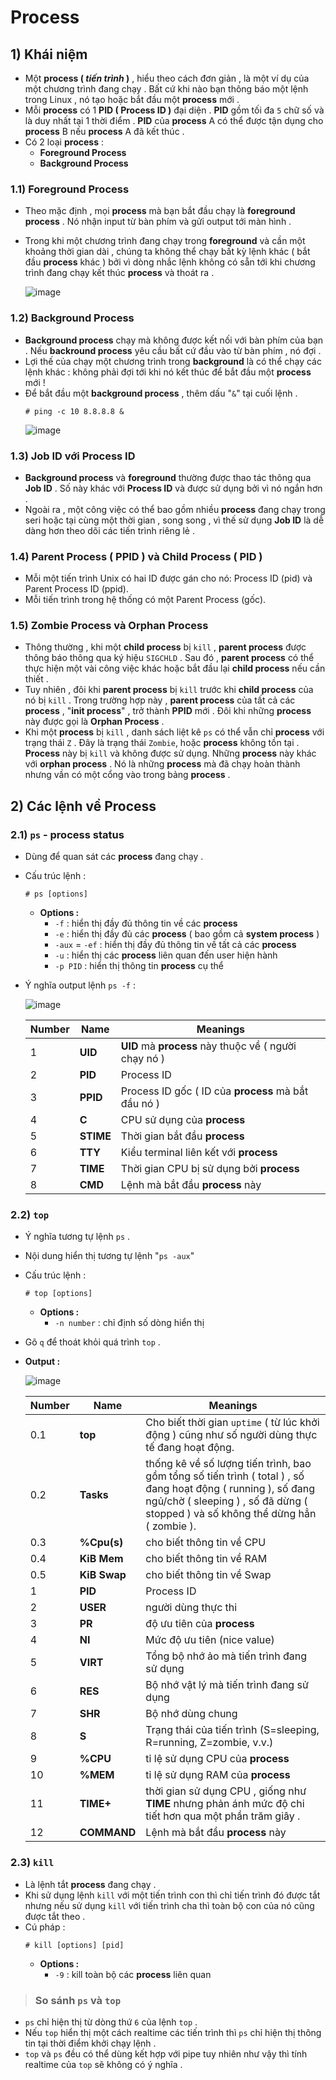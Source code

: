 # Process
## **1) Khái niệm**
- Một **process ( *tiến trình* )** , hiểu theo cách đơn giản , là một ví dụ của một chương trình đang chạy . Bất cứ khi nào bạn thông báo một lệnh trong Linux , nó tạo hoặc bắt đầu một **process** mới . 
- Mỗi **process** có 1 **PID ( Process ID )** đại diện . **PID** gồm tối đa `5` chữ số và là duy nhất tại 1 thời điểm . **PID** của **process** A có thể được tận dụng cho **process** B nếu **process** A đã kết thúc .
- Có 2 loại **process** :
    - **Foreground Process**
    - **Background Process**
### **1.1) Foreground Process**
- Theo mặc định , mọi **process** mà bạn bắt đầu chạy là **foreground process** . Nó nhận input từ bàn phím và gửi output tới màn hình .
- Trong khi một chương trình đang chạy trong **foreground** và cần một khoảng thời gian dài , chúng ta không thể chạy bất kỳ lệnh khác ( bắt đầu **process** khác ) bởi vì dòng nhắc lệnh không có sẵn tới khi chương trình đang chạy kết thúc **process** và thoát ra .

    ![image](https://github.com/user-attachments/assets/92a2ac64-7724-471e-a1ed-c1b8c4c4fae8)

### **1.2) Background Process**
- **Background process** chạy mà không được kết nối với bàn phím của bạn . Nếu **backround process** yêu cầu bất cứ đầu vào từ bàn phím , nó đợi .
- Lợi thế của chạy một chương trình trong **background** là có thể chạy các lệnh khác : không phải đợi tới khi nó kết thúc để bắt đầu một **process** mới !
- Để bắt đầu một **background process** , thêm dấu "`&`" tại cuối lệnh .
    ```
    # ping -c 10 8.8.8.8 &
    ```
    ![image](https://github.com/user-attachments/assets/e7a8a4db-53e4-42ba-b9d7-b27f93d97e41)

### **1.3) Job ID với Process ID**
- **Background process** và **foreground** thường được thao tác thông qua **Job ID** . Số này khác với **Process ID** và được sử dụng bởi vì nó ngắn hơn .
- Ngoài ra , một công việc có thể bao gồm nhiều **process** đang chạy trong seri hoặc tại cùng một thời gian , song song , vì thế sử dụng **Job ID** là dễ dàng hơn theo dõi các tiến trình riêng lẻ .
### **1.4) Parent Process ( PPID ) và Child Process ( PID )**
- Mỗi một tiến trình Unix có hai ID được gán cho nó: Process ID (pid) và Parent Process ID (ppid).
- Mỗi tiến trình trong hệ thống có một Parent Process (gốc).
### **1.5) Zombie Process và Orphan Process**
- Thông thường , khi một **child process** bị `kill` , **parent process** được thông báo thông qua ký hiệu `SIGCHLD` . Sau đó , **parent process** có thể thực hiện một vài công việc khác hoặc bắt đầu lại **child process** nếu cần thiết .
- Tuy nhiên , đôi khi **parent process** bị `kill` trước khi **child process** của nó bị `kill` . Trong trường hợp này , **parent process** của tất cả các **process** , "**init process**" , trở thành **PPID** mới . Đôi khi những **process** này được gọi là **Orphan Process** .
- Khi một **process** bị `kill` , danh sách liệt kê `ps` có thể vẫn chỉ **process** với trạng thái `Z` . Đây là trạng thái `Zombie`, hoặc **process** không tồn tại . **Process** này bị `kill` và không được sử dụng.  Những **process** này khác với **orphan process** . Nó là những **process** mà đã chạy hoàn thành nhưng vần có một cổng vào trong bảng **process** .

## **2) Các lệnh về Process**
### **2.1) `ps` - process status**
- Dùng để quan sát các **process** đang chạy .
- Cấu trúc lệnh :
    ```
    # ps [options]
    ```
    - **Options :**
        - `-f` : hiển thị đầy đủ thông tin về các **process**
        - `-e` : hiển thị đầy đủ các **process** ( bao gồm cả **system process** )
        - `-aux` = `-ef` : hiển thị đầy đủ thông tin về tất cả các **process**
        - `-u` : hiển thị các **process** liên quan đến user hiện hành
        - `-p PID` : hiển thị thông tin **process** cụ thể
- Ý nghĩa output lệnh `ps -f` :
    
    ![image](https://github.com/user-attachments/assets/d4f42ffb-4560-4546-bec7-a1f90c7687ea)

    | Number | Name | Meanings |
    |--------|------|----------|
    | 1 | **UID** | **UID** mà **process** này thuộc về ( người chạy nó ) |
    | 2 | **PID** | Process ID |
    | 3 | **PPID** | Process ID gốc ( ID của **process** mà bắt đầu nó )
    | 4 | **C** | CPU sử dụng của **process** |
    | 5 | **STIME** | Thời gian bắt đầu **process** |
    | 6 | **TTY** | Kiểu terminal liên kết với **process** |
    | 7 | **TIME** | Thời gian CPU bị sử dụng bởi **process** |
    | 8 | **CMD** | Lệnh mà bắt đầu **process** này |
### **2.2) `top`**
- Ý nghĩa tương tự lệnh `ps` .
- Nội dung hiển thị tương tự lệnh "`ps -aux`"
- Cấu trúc lệnh :
    ```
    # top [options]
    ```
    - **Options :**
        - `-n number` : chỉ định số dòng hiển thị
- Gõ `q` để thoát khỏi quá trình `top` .
- **Output :**
    
    ![image](https://github.com/user-attachments/assets/90b4efd8-90f6-466b-8a59-3f8ff2f74ed5)

    | Number | Name | Meanings |
    |--------|------|----------|
    | 0.1 | **top** |  Cho biết thời gian `uptime` ( từ lúc khởi động ) cũng như số người dùng thực tế đang hoạt động. |
    | 0.2 | **Tasks** | thống kê về số lượng tiến trình, bao gồm tổng số tiến trình ( total ) , số đang hoạt động ( running ), số đang ngủ/chờ ( sleeping ) , số đã dừng ( stopped ) và số không thể dừng hẳn ( zombie ). |
    | 0.3 | **%Cpu(s)** | cho biết thông tin về CPU |
    | 0.4 | **KiB Mem** | cho biết thông tin về RAM |
    | 0.5 | **KiB Swap** | cho biết thông tin về Swap |
    | 1 | **PID** | Process ID |
    | 2 | **USER** | người dùng thực thi |
    | 3 | **PR** | độ ưu tiên của **process** |
    | 4 | **NI** | Mức độ ưu tiên (nice value)
    | 5 | **VIRT** | Tổng bộ nhớ ảo mà tiến trình đang sử dụng
    | 6 | **RES** | Bộ nhớ vật lý mà tiến trình đang sử dụng
    | 7 | **SHR** | Bộ nhớ dùng chung
    | 8 | **S** | Trạng thái của tiến trình (S=sleeping, R=running, Z=zombie, v.v.)
    | 9 | **%CPU** | tỉ lệ sử dụng CPU của **process** |
    | 10 | **%MEM** | tỉ lệ sử dụng RAM của **process** |
    | 11 | **TIME+** | thời gian sử dụng CPU , giống như **TIME** nhưng phản ánh mức độ chi tiết hơn qua một phần trăm giây .
    | 12 | **COMMAND** | Lệnh mà bắt đầu **process** này |
### **2.3) `kill`**
- Là lệnh tắt **process** đang chạy .
- Khi sử dụng lệnh `kill` với một tiến trình con thì chỉ tiến trình đó được tắt nhưng nếu sử dụng `kill` với tiến trình cha thì toàn bộ con của nó cũng được tắt theo . 
- Cú pháp :
    ```
    # kill [options] [pid]
    ```
    - **Options :** 
        - `-9` : kill toàn bộ các **process** liên quan
> ### **So sánh `ps` và `top`**
- `ps` chỉ hiện thị từ dòng thứ `6` của lệnh `top` .
- Nếu `top` hiển thị một cách realtime các tiến trình thì `ps` chỉ hiện thị thông tin tại thời điểm khởi chạy lệnh .
- `top` và `ps` đều có thể dùng kết hợp với pipe tuy nhiên như vậy thì tính realtime của `top` sẽ không có ý nghĩa .
